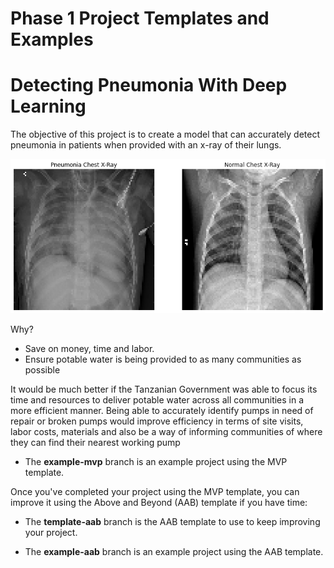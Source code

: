# Phase 1 Project Templates and Examples

# Detecting Pneumonia With Deep Learning

The objective of this project is to create a model that can accurately detect pneumonia in patients when provided with an x-ray of their lungs.

![xrays.](./figures/xrays.png)


Why?
- Save on money, time and labor.
- Ensure potable water is being provided to as many communities as possible

It would be much better if the Tanzanian Government was able to focus its time and resources to deliver potable water across all communities in a more efficient manner.
Being able to accurately identify pumps in need of repair or broken pumps would improve efficiency in terms of site visits, labor costs, materials and also be a way of informing communities of where they can find their nearest working pump 

- The **example-mvp** branch is an example project using the MVP template.

Once you've completed your project using the MVP template, you can improve it using the Above and Beyond (AAB) template if you have time:

- The **template-aab** branch is the AAB template to use to keep improving your project.

- The **example-aab** branch is an example project using the AAB template.
